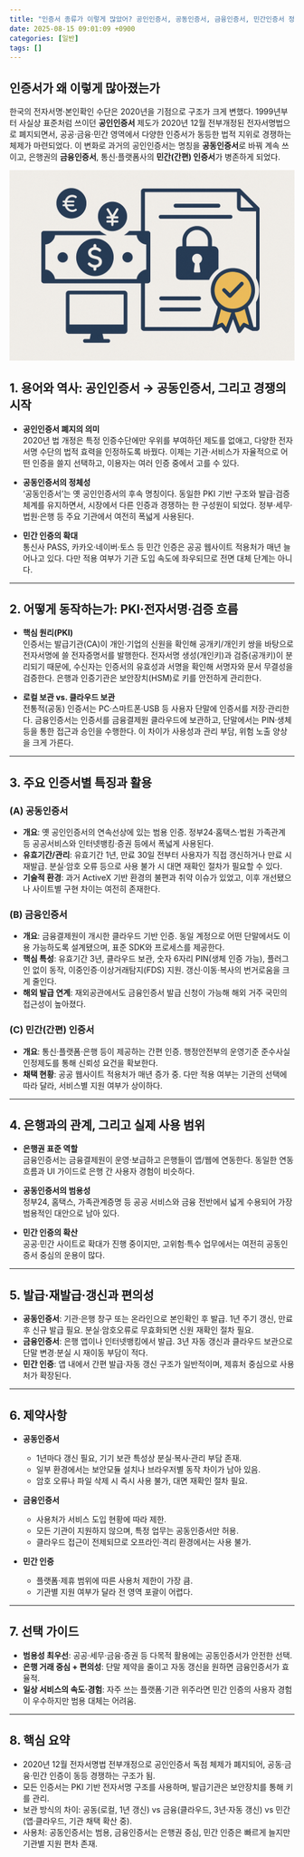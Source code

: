 ```yaml
---
title: "인증서 종류가 이렇게 많았어? 공인인증서, 공동인증서, 금융인증서, 민간인증서 정리"
date: 2025-08-15 09:01:09 +0900
categories: [일반]
tags: []
---
```


## 인증서가 왜 이렇게 많아졌는가

한국의 전자서명·본인확인 수단은 2020년을 기점으로 구조가 크게 변했다. 1999년부터 사실상 표준처럼 쓰이던 **공인인증서** 제도가 2020년 12월 전부개정된 전자서명법으로 폐지되면서, 공공·금융·민간 영역에서 다양한 인증서가 동등한 법적 지위로 경쟁하는 체제가 마련되었다. 이 변화로 과거의 공인인증서는 명칭을 **공동인증서**로 바꿔 계속 쓰이고, 은행권의 **금융인증서**, 통신·플랫폼사의 **민간(간편) 인증서**가 병존하게 되었다.

![인증서](assets/img/normal/cert.png)

## 1. 용어와 역사: 공인인증서 → 공동인증서, 그리고 경쟁의 시작

- **공인인증서 폐지의 의미**  
  2020년 법 개정은 특정 인증수단에만 우위를 부여하던 제도를 없애고, 다양한 전자서명 수단의 법적 효력을 인정하도록 바꿨다. 이제는 기관·서비스가 자율적으로 어떤 인증을 쓸지 선택하고, 이용자는 여러 인증 중에서 고를 수 있다.

- **공동인증서의 정체성**  
  ‘공동인증서’는 옛 공인인증서의 후속 명칭이다. 동일한 PKI 기반 구조와 발급·검증 체계를 유지하면서, 시장에서 다른 인증과 경쟁하는 한 구성원이 되었다. 정부·세무·법원·은행 등 주요 기관에서 여전히 폭넓게 사용된다.

- **민간 인증의 확대**  
  통신사 PASS, 카카오·네이버·토스 등 민간 인증은 공공 웹사이트 적용처가 매년 늘어나고 있다. 다만 적용 여부가 기관 도입 속도에 좌우되므로 전면 대체 단계는 아니다.

---

## 2. 어떻게 동작하는가: PKI·전자서명·검증 흐름

- **핵심 원리(PKI)**  
  인증서는 발급기관(CA)이 개인·기업의 신원을 확인해 공개키/개인키 쌍을 바탕으로 전자서명에 쓸 전자증명서를 발행한다. 전자서명 생성(개인키)과 검증(공개키)이 분리되기 때문에, 수신자는 인증서의 유효성과 서명을 확인해 서명자와 문서 무결성을 검증한다. 은행과 인증기관은 보안장치(HSM)로 키를 안전하게 관리한다.

- **로컬 보관 vs. 클라우드 보관**  
  전통적(공동) 인증서는 PC·스마트폰·USB 등 사용자 단말에 인증서를 저장·관리한다. 금융인증서는 인증서를 금융결제원 클라우드에 보관하고, 단말에서는 PIN·생체 등을 통한 접근과 승인을 수행한다. 이 차이가 사용성과 관리 부담, 위험 노출 양상을 크게 가른다.

---

## 3. 주요 인증서별 특징과 활용

### (A) 공동인증서
- **개요**: 옛 공인인증서의 연속선상에 있는 범용 인증. 정부24·홈택스·법원 가족관계 등 공공서비스와 인터넷뱅킹·증권 등에서 폭넓게 사용된다.  
- **유효기간/관리**: 유효기간 1년, 만료 30일 전부터 사용자가 직접 갱신하거나 만료 시 재발급. 분실·암호 오류 등으로 사용 불가 시 대면 재확인 절차가 필요할 수 있다.  
- **기술적 환경**: 과거 ActiveX 기반 환경의 불편과 취약 이슈가 있었고, 이후 개선됐으나 사이트별 구현 차이는 여전히 존재한다.

### (B) 금융인증서
- **개요**: 금융결제원이 개시한 클라우드 기반 인증. 동일 계정으로 어떤 단말에서도 이용 가능하도록 설계됐으며, 표준 SDK와 프로세스를 제공한다.  
- **핵심 특성**: 유효기간 3년, 클라우드 보관, 숫자 6자리 PIN(생체 인증 가능), 플러그인 없이 동작, 이중인증·이상거래탐지(FDS) 지원. 갱신·이동·복사의 번거로움을 크게 줄인다.  
- **해외 발급 연계**: 재외공관에서도 금융인증서 발급 신청이 가능해 해외 거주 국민의 접근성이 높아졌다.

### (C) 민간(간편) 인증서
- **개요**: 통신·플랫폼·은행 등이 제공하는 간편 인증. 행정안전부의 운영기준 준수사실 인정제도를 통해 신뢰성 요건을 확보한다.  
- **채택 현황**: 공공 웹사이트 적용처가 매년 증가 중. 다만 적용 여부는 기관의 선택에 따라 달라, 서비스별 지원 여부가 상이하다.

---

## 4. 은행과의 관계, 그리고 실제 사용 범위

- **은행권 표준 역할**  
  금융인증서는 금융결제원이 운영·보급하고 은행들이 앱/웹에 연동한다. 동일한 연동 흐름과 UI 가이드로 은행 간 사용자 경험이 비슷하다.

- **공동인증서의 범용성**  
  정부24, 홈택스, 가족관계증명 등 공공 서비스와 금융 전반에서 넓게 수용되어 가장 범용적인 대안으로 남아 있다.

- **민간 인증의 확산**  
  공공·민간 사이트로 확대가 진행 중이지만, 고위험·특수 업무에서는 여전히 공동인증서 중심의 운용이 많다.

---

## 5. 발급·재발급·갱신과 편의성

- **공동인증서**: 기관·은행 창구 또는 온라인으로 본인확인 후 발급. 1년 주기 갱신, 만료 후 신규 발급 필요. 분실·암호오류로 무효화되면 신원 재확인 절차 필요.  
- **금융인증서**: 은행 앱이나 인터넷뱅킹에서 발급. 3년 자동 갱신과 클라우드 보관으로 단말 변경·분실 시 재이동 부담이 적다.  
- **민간 인증**: 앱 내에서 간편 발급·자동 갱신 구조가 일반적이며, 제휴처 중심으로 사용처가 확장된다.

---

## 6. 제약사항

- **공동인증서**
  - 1년마다 갱신 필요, 기기 보관 특성상 분실·복사·관리 부담 존재.
  - 일부 환경에서는 보안모듈 설치나 브라우저별 동작 차이가 남아 있음.
  - 암호 오류나 파일 삭제 시 즉시 사용 불가, 대면 재확인 절차 필요.

- **금융인증서**
  - 사용처가 서비스 도입 현황에 따라 제한.
  - 모든 기관이 지원하지 않으며, 특정 업무는 공동인증서만 허용.
  - 클라우드 접근이 전제되므로 오프라인·격리 환경에서는 사용 불가.

- **민간 인증**
  - 플랫폼·제휴 범위에 따른 사용처 제한이 가장 큼.
  - 기관별 지원 여부가 달라 전 영역 포괄이 어렵다.

---

## 7. 선택 가이드

- **범용성 최우선**: 공공·세무·금융·증권 등 다목적 활용에는 공동인증서가 안전한 선택.  
- **은행 거래 중심 + 편의성**: 단말 제약을 줄이고 자동 갱신을 원하면 금융인증서가 효율적.  
- **일상 서비스의 속도·경험**: 자주 쓰는 플랫폼·기관 위주라면 민간 인증의 사용자 경험이 우수하지만 범용 대체는 어려움.

---

## 8. 핵심 요약

- 2020년 12월 전자서명법 전부개정으로 공인인증서 독점 체제가 폐지되어, 공동·금융·민간 인증이 동등 경쟁하는 구조가 됨.  
- 모든 인증서는 PKI 기반 전자서명 구조를 사용하며, 발급기관은 보안장치를 통해 키를 관리.  
- 보관 방식의 차이: 공동(로컬, 1년 갱신) vs 금융(클라우드, 3년·자동 갱신) vs 민간(앱·클라우드, 기관 채택 확산 중).  
- 사용처: 공동인증서는 범용, 금융인증서는 은행권 중심, 민간 인증은 빠르게 늘지만 기관별 지원 편차 존재.
